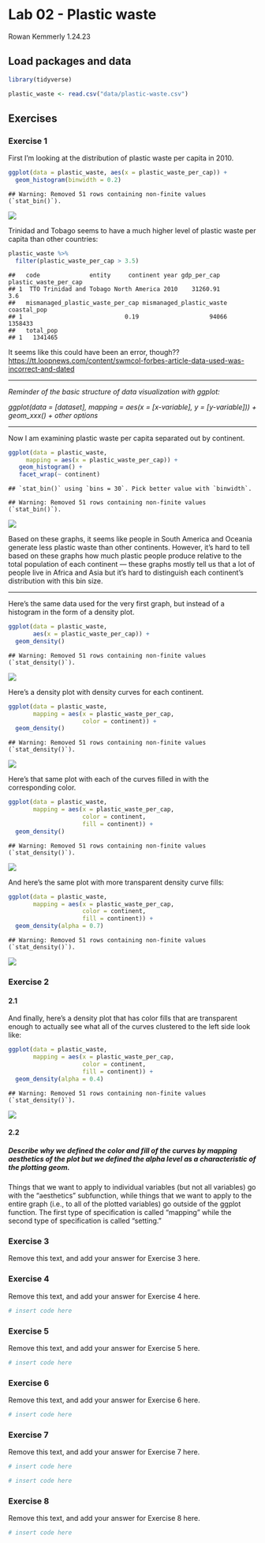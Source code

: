 Lab 02 - Plastic waste
================
Rowan Kemmerly
1.24.23

## Load packages and data

``` r
library(tidyverse) 
```

``` r
plastic_waste <- read.csv("data/plastic-waste.csv")
```

## Exercises

### Exercise 1

First I’m looking at the distribution of plastic waste per capita in
2010.

``` r
ggplot(data = plastic_waste, aes(x = plastic_waste_per_cap)) +
  geom_histogram(binwidth = 0.2)
```

    ## Warning: Removed 51 rows containing non-finite values (`stat_bin()`).

![](lab-02_files/figure-gfm/plastic-waste-distribution-1.png)<!-- -->

Trinidad and Tobago seems to have a much higher level of plastic waste
per capita than other countries:

``` r
plastic_waste %>%
  filter(plastic_waste_per_cap > 3.5)
```

    ##   code              entity     continent year gdp_per_cap plastic_waste_per_cap
    ## 1  TTO Trinidad and Tobago North America 2010    31260.91                   3.6
    ##   mismanaged_plastic_waste_per_cap mismanaged_plastic_waste coastal_pop
    ## 1                             0.19                    94066     1358433
    ##   total_pop
    ## 1   1341465

It seems like this could have been an error, though??
<https://tt.loopnews.com/content/swmcol-forbes-article-data-used-was-incorrect-and-dated>

------------------------------------------------------------------------

*Reminder of the basic structure of data visualization with ggplot:*

*ggplot(data = \[dataset\],* *mapping = aes(x = \[x-variable\],* *y =
\[y-variable\])) +* *geom_xxx() +* *other options*

------------------------------------------------------------------------

Now I am examining plastic waste per capita separated out by continent.

``` r
ggplot(data = plastic_waste, 
     mapping = aes(x = plastic_waste_per_cap)) +
   geom_histogram() +
   facet_wrap(~ continent)
```

    ## `stat_bin()` using `bins = 30`. Pick better value with `binwidth`.

    ## Warning: Removed 51 rows containing non-finite values (`stat_bin()`).

![](lab-02_files/figure-gfm/plastic-waste-continent-1.png)<!-- -->

Based on these graphs, it seems like people in South America and Oceania
generate less plastic waste than other continents. However, it’s hard to
tell based on these graphs how much plastic people produce relative to
the total population of each continent — these graphs mostly tell us
that a lot of people live in Africa and Asia but it’s hard to
distinguish each continent’s distribution with this bin size.

------------------------------------------------------------------------

Here’s the same data used for the very first graph, but instead of a
histogram in the form of a density plot.

``` r
ggplot(data = plastic_waste,
       aes(x = plastic_waste_per_cap)) +
  geom_density()
```

    ## Warning: Removed 51 rows containing non-finite values (`stat_density()`).

![](lab-02_files/figure-gfm/plastic-waste-density-1-1.png)<!-- -->

Here’s a density plot with density curves for each continent.

``` r
ggplot(data = plastic_waste, 
       mapping = aes(x = plastic_waste_per_cap, 
                     color = continent)) +
  geom_density()
```

    ## Warning: Removed 51 rows containing non-finite values (`stat_density()`).

![](lab-02_files/figure-gfm/plastic-waste-density-2-1.png)<!-- -->

Here’s that same plot with each of the curves filled in with the
corresponding color.

``` r
ggplot(data = plastic_waste, 
       mapping = aes(x = plastic_waste_per_cap, 
                     color = continent, 
                     fill = continent)) +
  geom_density()
```

    ## Warning: Removed 51 rows containing non-finite values (`stat_density()`).

![](lab-02_files/figure-gfm/plastic-waste-density-3-1.png)<!-- -->

And here’s the same plot with more transparent density curve fills:

``` r
ggplot(data = plastic_waste, 
       mapping = aes(x = plastic_waste_per_cap, 
                     color = continent, 
                     fill = continent)) +
  geom_density(alpha = 0.7)
```

    ## Warning: Removed 51 rows containing non-finite values (`stat_density()`).

![](lab-02_files/figure-gfm/plastic-waste-density-4-1.png)<!-- -->

### Exercise 2

#### 2.1

And finally, here’s a density plot that has color fills that are
transparent enough to actually see what all of the curves clustered to
the left side look like:

``` r
ggplot(data = plastic_waste, 
       mapping = aes(x = plastic_waste_per_cap, 
                     color = continent, 
                     fill = continent)) +
  geom_density(alpha = 0.4)
```

    ## Warning: Removed 51 rows containing non-finite values (`stat_density()`).

![](lab-02_files/figure-gfm/plastic-waste-density-right-alpha-1.png)<!-- -->

#### 2.2

##### Describe why we defined the color and fill of the curves by mapping aesthetics of the plot but we defined the alpha level as a characteristic of the plotting geom.

Things that we want to apply to individual variables (but not all
variables) go with the “aesthetics” subfunction, while things that we
want to apply to the entire graph (i.e., to all of the plotted
variables) go outside of the ggplot function. The first type of
specification is called “mapping” while the second type of specification
is called “setting.”

### Exercise 3

Remove this text, and add your answer for Exercise 3 here.

### Exercise 4

Remove this text, and add your answer for Exercise 4 here.

``` r
# insert code here
```

### Exercise 5

Remove this text, and add your answer for Exercise 5 here.

``` r
# insert code here
```

### Exercise 6

Remove this text, and add your answer for Exercise 6 here.

``` r
# insert code here
```

### Exercise 7

Remove this text, and add your answer for Exercise 7 here.

``` r
# insert code here
```

``` r
# insert code here
```

### Exercise 8

Remove this text, and add your answer for Exercise 8 here.

``` r
# insert code here
```
